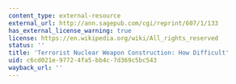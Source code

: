 ```yaml
---
content_type: external-resource
external_url: http://ann.sagepub.com/cgi/reprint/607/1/133
has_external_license_warning: true
license: https://en.wikipedia.org/wiki/All_rights_reserved
status: ''
title: 'Terrorist Nuclear Weapon Construction: How Difficult'
uid: c6cd021e-9772-4fa5-bb4c-7d369c5bc543
wayback_url: ''
---
```

